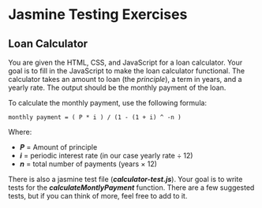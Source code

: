 # Jasmine Testing Exercises

## **Loan Calculator**

You are given the HTML, CSS, and JavaScript for a loan calculator. Your goal is to fill in the JavaScript to make the loan calculator functional. The calculator takes an amount to loan (the *principle*), a term in years, and a yearly rate. The output should be the monthly payment of the loan.

To calculate the monthly payment, use the following formula:

```
monthly payment = ( P * i ) / (1 - (1 + i) ^ -n )
```

Where:

- ***P*** = Amount of principle
- ***i*** = periodic interest rate (in our case yearly rate ÷ 12)
- ***n*** = total number of payments (years × 12)

There is also a jasmine test file (***calculator-test.js***). Your goal is to write tests for the ***calculateMontlyPayment*** function. There are a few suggested tests, but if you can think of more, feel free to add to it.